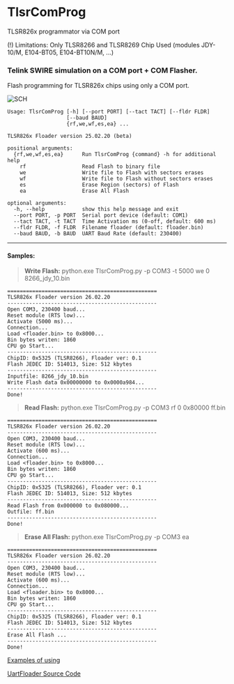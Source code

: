 # TlsrComProg
TLSR826x programmator via COM port

(!) Limitations: Only TLSR8266 and TLSR8269 Chip Used
(modules JDY-10/M, E104-BT05, E104-BT10N/M, ...)

### Telink SWIRE simulation on a COM port + COM Flasher.

Flash programming for TLSR826x chips using only a COM port.

![SCH](https://github.com/pvvx/TlsrComProg/blob/master/Doc/img/schematic.gif)

    Usage: TlsrComProg [-h] [--port PORT] [--tact TACT] [--fldr FLDR]
                       [--baud BAUD]
                       {rf,we,wf,es,ea} ...
    
    TLSR826x Floader version 25.02.20 (beta)
    
    positional arguments:
      {rf,we,wf,es,ea}      Run TlsrComProg {command} -h for additional help
        rf                  Read Flash to binary file
        we                  Write file to Flash with sectors erases
        wf                  Write file to Flash without sectors erases
        es                  Erase Region (sectors) of Flash
        ea                  Erase All Flash
    
    optional arguments:
      -h, --help            show this help message and exit
      --port PORT, -p PORT  Serial port device (default: COM1)
      --tact TACT, -t TACT  Time Activation ms (0-off, default: 600 ms)
      --fldr FLDR, -f FLDR  Filename floader (default: floader.bin)
      --baud BAUD, -b BAUD  UART Baud Rate (default: 230400)
    

------------

#### Samples:
> **Write Flash:** python.exe TlsrComProg.py -p COM3 -t 5000 we 0 8266_jdy_10.bin
```
================================================
TLSR826x Floader version 26.02.20
------------------------------------------------
Open COM3, 230400 baud...
Reset module (RTS low)...
Activate (5000 ms)...
Connection...
Load <floader.bin> to 0x8000...
Bin bytes writen: 1860
CPU go Start...
------------------------------------------------
ChipID: 0x5325 (TLSR8266), Floader ver: 0.1
Flash JEDEC ID: 514013, Size: 512 kbytes
------------------------------------------------
Inputfile: 8266_jdy_10.bin
Write Flash data 0x00000000 to 0x0000a984...
------------------------------------------------
Done!
```
> **Read Flash:** python.exe TlsrComProg.py -p COM3 rf 0 0x80000 ff.bin
```
================================================
TLSR826x Floader version 26.02.20
------------------------------------------------
Open COM3, 230400 baud...
Reset module (RTS low)...
Activate (600 ms)...
Connection...
Load <floader.bin> to 0x8000...
Bin bytes writen: 1860
CPU go Start...
------------------------------------------------
ChipID: 0x5325 (TLSR8266), Floader ver: 0.1
Flash JEDEC ID: 514013, Size: 512 kbytes
------------------------------------------------
Read Flash from 0x000000 to 0x080000...
Outfile: ff.bin
------------------------------------------------
Done!
```
> **Erase All Flash:** python.exe TlsrComProg.py -p COM3 ea
```
================================================
TLSR826x Floader version 26.02.20
------------------------------------------------
Open COM3, 230400 baud...
Reset module (RTS low)...
Activate (600 ms)...
Connection...
Load <floader.bin> to 0x8000...
Bin bytes writen: 1860
CPU go Start...
------------------------------------------------
ChipID: 0x5325 (TLSR8266), Floader ver: 0.1
Flash JEDEC ID: 514013, Size: 512 kbytes
------------------------------------------------
Erase All Flash ...
------------------------------------------------
Done!
```

[Examples of using](https://github.com/pvvx/TlsrComProg/tree/master/Doc)

[UartFloader Source Code](https://github.com/pvvx/TlsrComProg/tree/master/Uartfloader)

